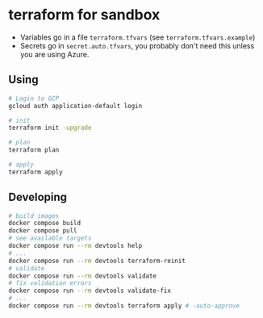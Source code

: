 # terraform for sandbox

- Variables go in a file `terraform.tfvars` (see `terraform.tfvars.example`)
- Secrets go in `secret.auto.tfvars`, you probably don't need this unless you are using Azure.

## Using

```bash
# Login to GCP
gcloud auth application-default login

# init
terraform init -upgrade

# plan
terraform plan

# apply
terraform apply
```


## Developing

```bash
# build images
docker compose build
docker compose pull
# see available targets
docker compose run --rm devtools help
# ...
docker compose run --rm devtools terraform-reinit
# validate
docker compose run --rm devtools validate
# fix validation errors
docker compose run --rm devtools validate-fix
# ...
docker compose run --rm devtools terraform apply # -auto-approve
```
